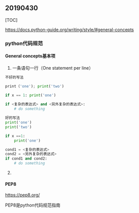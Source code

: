 ## 20190430

[TOC]

<https://docs.python-guide.org/writing/style/#general-concepts>

### python代码规范

#### General concepts基本项

1. 一条语句一行（One statement per line）

```python
不好的写法

print（'one'); print('two')

if x == 1: print('one')
    
if <复杂的表达式> and <另外复杂的表达式>:
	# do something

好的写法
print('one')
print('two')

if x ==1:
    print('one')

cond1 = <复杂的表达式>
cond2 = <另外复杂的表达式>
if cond1 and cond2:
    # do something
```



2. 



#### PEP8

<https://pep8.org/>

PEP8是python代码规范指南







